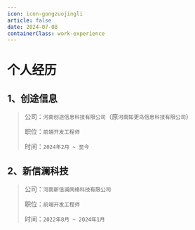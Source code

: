 ```yaml
---
icon: icon-gongzuojingli
article: false
date: 2024-07-08
containerClass: work-experience
---
```


<script setup>
import WorkExperience from "@source/.vuepress/components/WorkExperience.vue";
</script>

# 个人经历

## 1、创途信息

> 公司：`河南创途信息科技有限公司`（原`河南知更鸟信息科技有限公司`）
>
> 职位：`前端开发工程师`
>
> 时间：`2024年2月 ~ 至今`

<WorkExperience />

## 2、新信澜科技

> 公司：`河南新信澜网络科技有限公司`
>
> 职位：`前端开发工程师`
>
> 时间：`2022年8月 ~ 2024年1月`

